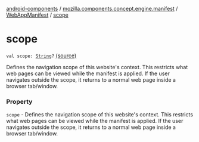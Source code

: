 [android-components](../../index.md) / [mozilla.components.concept.engine.manifest](../index.md) / [WebAppManifest](index.md) / [scope](./scope.md)

# scope

`val scope: `[`String`](https://kotlinlang.org/api/latest/jvm/stdlib/kotlin/-string/index.html)`?` [(source)](https://github.com/mozilla-mobile/android-components/blob/master/components/concept/engine/src/main/java/mozilla/components/concept/engine/manifest/WebAppManifest.kt#L57)

Defines the navigation scope of this website's context. This restricts what web pages can be viewed
while the manifest is applied. If the user navigates outside the scope, it returns to a normal web page inside a
browser tab/window.

### Property

`scope` - Defines the navigation scope of this website's context. This restricts what web pages can be viewed
while the manifest is applied. If the user navigates outside the scope, it returns to a normal web page inside a
browser tab/window.
